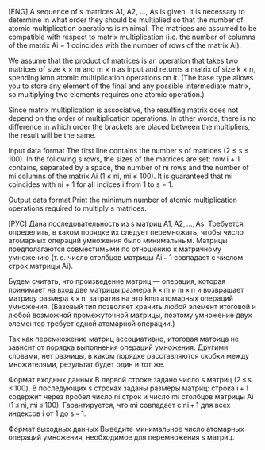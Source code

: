 [ENG] A sequence of s matrices A1, A2, ..., As is given. It is necessary to determine in what order they should be multiplied so that the number of atomic multiplication operations is minimal. The matrices are assumed to be compatible with respect to matrix multiplication (i.e. the number of columns of the matrix Ai − 1 coincides with the number of rows of the matrix Ai).

We assume that the product of matrices is an operation that takes two matrices of size k × m and m × n as input and returns a matrix of size k × n, spending kmn atomic multiplication operations on it. (The base type allows you to store any element of the final and any possible intermediate matrix, so multiplying two elements requires one atomic operation.)

Since matrix multiplication is associative, the resulting matrix does not depend on the order of multiplication operations. In other words, there is no difference in which order the brackets are placed between the multipliers, the result will be the same.

Input data format
The first line contains the number s of matrices (2 ≤ s ≤ 100). In the following s rows, the sizes of the matrices are set: row i + 1 contains, separated by a space, the number of ni rows and the number of mi columns of the matrix Ai (1 ≤ ni, mi ≤ 100). It is guaranteed that mi coincides with ni + 1 for all indices i from 1 to s − 1.

Output data format
Print the minimum number of atomic multiplication operations required to multiply s matrices.

[РУС] Дана последовательность из s матриц A1, A2, …, As. Требуется определить, в каком порядке их следует перемножать, чтобы число атомарных операций умножения было минимальным. Матрицы предполагаются совместимыми по отношению к матричному умножению (т. е. число столбцов матрицы Ai − 1 совпадает с числом строк матрицы Ai).

Будем считать, что произведение матриц — операция, которая принимает на вход две матрицы размера k × m и m × n и возвращает матрицу размера k × n, затратив на это kmn атомарных операций умножения. (Базовый тип позволяет хранить любой элемент итоговой и любой возможной промежуточной матрицы, поэтому умножение двух элементов требует одной атомарной операции.)

Так как перемножение матриц ассоциативно, итоговая матрица не зависит от порядка выполнения операций умножения. Другими словами, нет разницы, в каком порядке расставляются скобки между множителями, результат будет один и тот же.

Формат входных данных
В первой строке задано число s матриц (2 ≤ s ≤ 100). В последующих s строках заданы размеры матриц: строка i + 1 содержит через пробел число ni строк и число mi столбцов матрицы Ai (1 ≤ ni, mi ≤ 100). Гарантируется, что mi совпадает с ni + 1 для всех индексов i от 1 до s − 1.

Формат выходных данных
Выведите минимальное число атомарных операций умножения, необходимое для перемножения s матриц.
